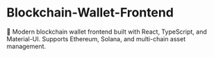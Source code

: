 # Blockchain-Wallet-Frontend
🎨 Modern blockchain wallet frontend built with React, TypeScript, and Material-UI. Supports Ethereum, Solana, and multi-chain asset management.

